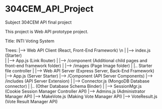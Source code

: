 # 304CEM_API_Project
Subject 304CEM API final project

This project is Web API prototype project.

Title: INTI Voting System

Trees: 
|--> Web API Client (React, Front-End Framework) \n
| |--> index.js (Starter)  
| |--> App.js (Link Router)
| |--> /component (Additional child pages and front-end framework folder)
| |--> /images (Page Image folder)
| |.. Starter file controller
|
|--> Web API Server (Express Server, Back-End Framework)
  |--> App.js (Server Starter)
  |--> /Component (API Server Components)
    |--> /includes (API Server Extension)
    | |--> Connector.js (MongoDB Database connector)
    | |.. (Other Database Schema Binder) 
    |
    |--> SessionMgr.js (Cookie Session Manager Controller API)
    |--> Admins.js (Administrator Manager API)
    |--> MakeVote.js (Making Vote Manager API)
    |--> VoteResult.js (Vote Result Manager API) 
    

